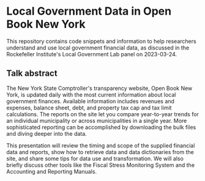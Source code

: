# Local Government Data in Open Book New York
This repository contains code snippets and information to help researchers understand and use local government financial data, as discussed in the Rockefeller Institute's Local Government Lab panel on 2023-03-24.

## Talk abstract
The New York State Comptroller's transparency website, Open Book New York, is updated daily with the most current information about local government finances.  Available information includes revenues and expenses, balance sheet, debt, and property tax cap and tax limit calculations. The reports on the site let you compare year-to-year trends for an individual municipality or across municipalities in a single year. More sophisticated reporting can be accomplished by downloading the bulk files and diving deeper into the data.
 
This presentation will review the timing and scope of the supplied financial data and reports, show how to retrieve data and data dictionaries from the site, and share some tips for data use and transformation.  We will also briefly discuss other tools like the Fiscal Stress Monitoring System and the Accounting and Reporting Manuals.
